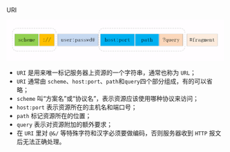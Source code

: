 URI

<img src=".\assets\8.png" alt="8" style="zoom: 50%;" />

- `URI` 是用来唯一标记服务器上资源的一个字符串，通常也称为 `URL`；
- `URI` 通常由 `scheme`、`host:port`、`path`和`query`四个部分组成，有的可以省略；
- `scheme` 叫“方案名”或“协议名”，表示资源应该使用哪种协议来访问；
- `host:port` 表示资源所在的主机名和端口号；
- `path` 标记资源所在的位置；
- `query` 表示对资源附加的额外要求；
- 在 `URI` 里对 `@&/` 等特殊字符和汉字必须要做编码，否则服务器收到 `HTTP` 报文后无法正确处理。























